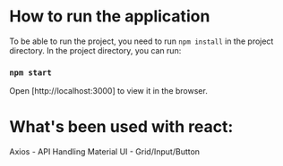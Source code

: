 # How to run the application

To be able to run the project, you need to run `npm install` in the project directory.
In the project directory, you can run:

### `npm start`

Open [http://localhost:3000] to view it in the browser.


# What's been used with react:

Axios - API Handling
Material UI - Grid/Input/Button